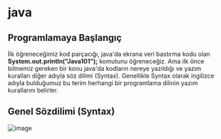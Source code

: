 # java
## Programlamaya Başlangıç
İlk öğreneceğimiz kod parçacığı, java'da ekrana veri bastırma kodu olan **System.out.println("Java101");** komutunu öğreneceğiz. Ama ilk önce bilmemiz gereken bir konu java'da kodların nereye yazıldığı ve yazım kuralları diğer adıyla söz dilimi (Syntax). Genellikle Syntax olarak ingilizce adıyla bulduğumuz bu terim herhangi bir programlama dilinin yazım kurallarını belirler.
## Genel Sözdilimi (Syntax)
![image](https://user-images.githubusercontent.com/116382993/201499409-e75e22ed-a529-4d25-b015-a3481e700e83.png)

